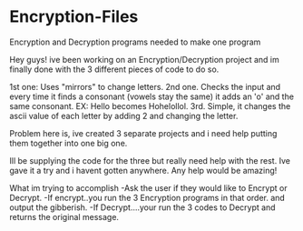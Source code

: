 # Encryption-Files
Encryption and Decryption programs needed to make one program


Hey guys! ive been working on an Encryption/Decryption project and im finally done with the 3 different pieces of code to do so. 

1st one: Uses "mirrors" to change letters.
2nd one. Checks the input and every time it finds a consonant (vowels stay the same) it adds an 'o' and the same consonant. EX: Hello becomes Hohelollol.
3rd. Simple, it changes the ascii value of each letter by adding 2 and changing the letter.

Problem here is, ive created 3 separate projects and i need help putting them together into one big one. 

Ill be supplying the code for the three but really need help with the rest. Ive gave it a try and i havent gotten anywhere. Any help would be amazing! 

What im trying to accomplish
-Ask the user if they would like to Encrypt or Decrypt.
-If encrypt..you run the 3 Encryption programs in that order. and output the gibberish.
-If Decrypt....your run the 3 codes to Decrypt and returns the original message. 
